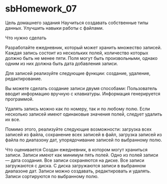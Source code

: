 # sbHomework_07
Цель домашнего задания
    Научиться создавать собственные типы данных.
    Улучшить навыки работы с файлами.

Что нужно сделать

Разработайте ежедневник, который может хранить множество записей. Каждая запись состоит из нескольких полей, количество которых должно быть не менее пяти. Поля могут быть произвольными, однако одним из них должна быть дата добавления записи.

Для записей реализуйте следующие функции:
    создание,
    удаление,
    редактирование.

Вы можете сделать создание записи двумя способами:
    Пользователь вводит информацию вручную с клавиатуры.
    Информация генерируется программой.

Удалять запись можно как по номеру, так и по любому полю. Если несколько записей имеют одинаковые значения полей, следует удалить их все.

Помимо этого, реализуйте следующие возможности:
    загрузка всех записей из файла,
    сохранение всех записей в файл,
    загрузка записей из файла по диапазону дат,
    упорядочивание записей по выбранному полю.

Что оценивается
    Создан ежедневник, в котором могут храниться записи.
    Записи имеют как минимум пять полей.
    Одно из полей записи ― дата создания.
    Все записи сохраняются на диске.
    Все записи загружаются с диска.
    С диска загружаются записи в выбранном диапазоне дат.
    Записи можно создавать, редактировать и удалять.
    Записи сортируются по выбранному полю.
